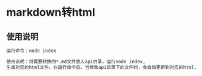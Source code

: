 # markdown转html

## 使用说明

``` bash
运行命令：node index

使用说明：将需要转换的*.md文件放入api目录，运行node index, 
生成对应的html文件。在运行命令后，当修改api目录下的文件时，会自动更新到对应的html，不需要重新运行命令

```

